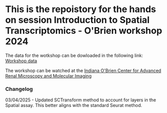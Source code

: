 # This is the repoistory for the hands on session Introduction to Spatial Transcriptomics  - O'Brien workshop 2024

The data for the wotkshop can be dowloaded in the following link:
[Workshop data](https://indiana-my.sharepoint.com/:f:/g/personal/masghari_iu_edu/EjAvTDHriQ5Nr32xIdU2KScBxvypo4MslTXcCT1CU1zq9w?e=0V3gM6)

The workshop can be watched at the [Indiana O'Brien Center for Advanced Renal Microscopy and Molecular Imaging](https://medicine.iu.edu/internal-medicine/research/centers/advanced-microscopic-analysis-kidney/education/videos)

### Changelog

03/04/2025 - Updated SCTransform method to account for layers in the Spatial assay. This better aligns with the standard Seurat method.
